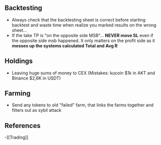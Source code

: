 
## Backtesting

- Always check that the backtesting sheet is correct before starting backtest and waste time when realize you marked results on the wrong sheet...
- If the take TP is "on the opposite side MSB"... **NEVER move SL** even if the opposite side msb happened. It only matters on the profit side as it **messes up the systems calculated Total and Avg R**

## Holdings
- Leaving huge sums of money to CEX (Mistakes: kucoin $1k in AKT and Binance $2,6K in USDT)

## Farming

- Send any tokens to old "failed" farm, that links the farms together and filters out as sybil attack
## References
<!-- Links to pages not referenced in the content -->
-[[Trading]]